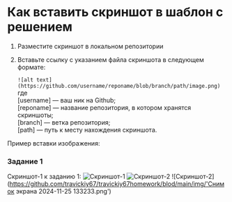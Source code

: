 # Как вставить скриншот в шаблон с решением

1. Разместите скриншот в локальном репозитории
2. Вставьте ссылку с указанием файла скриншота в следующем формате:

   `![alt text](https://github.com/username/reponame/blob/branch/path/image.png)`  
   где   
   [username] — ваш ник на Github;  
   [reponame] — название репозитория, в котором хранятся скриншоты;  
   [branch] — ветка репозитория;  
   [path] — путь к месту нахождения скриншота.     

Пример вставки изображения:

### Задание 1

Скриншот-1 к заданию 1:
![Скриншот-1](https://github.com/netology-code/sys-pattern-homework/blob/main/img/img15.png)
![Скриншот-2](https://github.com/travickiy67/travickiy67homework/commit/fa3de11bbc18b6257ad55b96a76380b8d57c90c8)
![Скриншот-2](https://github.com/travickiy67/travickiy67homework/blod/main/img/'Снимок экрана 2024-11-25 133233.png')
